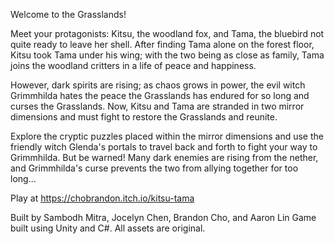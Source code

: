 Welcome to the Grasslands!

Meet your protagonists: Kitsu, the woodland fox, and Tama, the bluebird not quite ready to leave her shell. After finding Tama alone on the forest floor, Kitsu took Tama under his wing; with the two being as close as family, Tama joins the woodland critters in a life of peace and happiness.

However, dark spirits are rising; as chaos grows in power, the evil witch Grimmhilda hates the peace the Grasslands has endured for so long and curses the Grasslands. Now, Kitsu and Tama are stranded in two mirror dimensions and must fight to restore the Grasslands and reunite.

Explore the cryptic puzzles placed within the mirror dimensions and use the friendly witch Glenda's portals to travel back and forth to fight your way to Grimmhilda. But be warned! Many dark enemies are rising from the nether, and Grimmhilda's curse prevents the two from allying together for too long...

Play at https://chobrandon.itch.io/kitsu-tama

Built by Sambodh Mitra, Jocelyn Chen, Brandon Cho, and Aaron Lin
Game built using Unity and C#. All assets are original.

